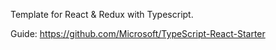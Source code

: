 Template for React & Redux with Typescript.

Guide: https://github.com/Microsoft/TypeScript-React-Starter
